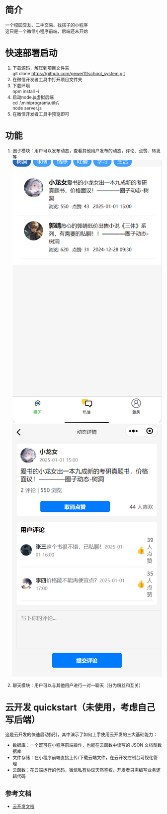 # 简介
一个校园交友、二手交易、找搭子的小程序  
这只是一个微信小程序前端，后端还未开始  

# 快速部署启动  
1. 下载源码，解压到项目文件夹  
git clone https://github.com/gewei11/school_system.git  
2. 在微信开发者工具中打开项目文件夹  
3. 下载环境  
npm install -i  
4. 启动node.js虚拟后端  
cd .\miniprogram\utils\  
node server.js  
5. 在微信开发者工具中预览即可  

# 功能
1. 圈子模块：用户可以发布动态，查看其他用户发布的动态，评论、点赞、转发等
![alt text](image.png)  
![alt text](image-1.png)  

2. 聊天模块：用户可以与其他用户进行一对一聊天（分为粉丝和互关）


# 云开发 quickstart（未使用，考虑自己写后端）

这是云开发的快速启动指引，其中演示了如何上手使用云开发的三大基础能力：

- 数据库：一个既可在小程序前端操作，也能在云函数中读写的 JSON 文档型数据库
- 文件存储：在小程序前端直接上传/下载云端文件，在云开发控制台可视化管理
- 云函数：在云端运行的代码，微信私有协议天然鉴权，开发者只需编写业务逻辑代码

## 参考文档

- [云开发文档](https://developers.weixin.qq.com/miniprogram/dev/wxcloud/basis/getting-started.html)
